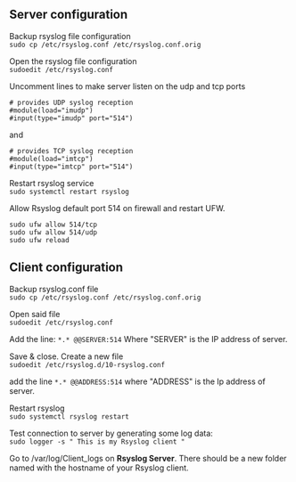 ## Server configuration ##  

Backup rsyslog file configuration  
`sudo cp /etc/rsyslog.conf /etc/rsyslog.conf.orig`  

Open the rsyslog file configuration  
`sudoedit /etc/rsyslog.conf`    

Uncomment lines to make server listen on the udp and tcp ports  
```
# provides UDP syslog reception  
#module(load="imudp")  
#input(type="imudp" port="514")  
```  

and  
```
# provides TCP syslog reception  
#module(load="imtcp")  
#input(type="imtcp" port="514")  
```

Restart rsyslog service  
`sudo systemctl restart rsyslog` 

Allow Rsyslog default port 514 on firewall and restart UFW. 
```
sudo ufw allow 514/tcp  
sudo ufw allow 514/udp  
sudo ufw reload  
```

## Client configuration ##  

Backup rsyslog.conf file  
`sudo cp /etc/rsyslog.conf /etc/rsyslog.conf.orig`  

Open said file  
`sudoedit /etc/rsyslog.conf`  

Add the line:  `*.* @@SERVER:514` Where "SERVER" is the IP address of server.  

Save & close. Create a new file  
`sudoedit /etc/rsyslog.d/10-rsyslog.conf`  

add the line `*.* @@ADDRESS:514` where "ADDRESS" is the Ip address of server.  

Restart rsyslog  
`sudo systemctl rsyslog restart`

Test connection to server by generating some log data:  
`sudo logger -s " This is my Rsyslog client "`

Go to /var/log/Client_logs on **Rsyslog Server**. There should be a new folder named with the hostname of your Rsyslog client.  








